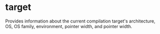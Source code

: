 target
======

Provides information about the current compilation target's architecture, OS, OS family, environment, pointer width, and pointer width.
